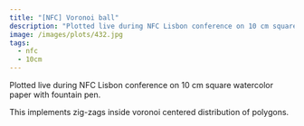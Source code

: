 ```yaml
---
title: "[NFC] Voronoi ball"
description: "Plotted live during NFC Lisbon conference on 10 cm square watercolor paper with fountain pen."
image: /images/plots/432.jpg
tags:
  - nfc
  - 10cm
---
```


Plotted live during NFC Lisbon conference on 10 cm square watercolor paper with fountain pen.

This implements zig-zags inside voronoi centered distribution of polygons.
